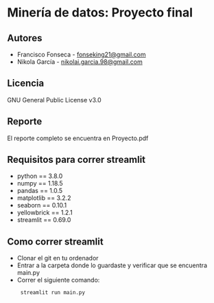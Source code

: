 # Minería de datos: Proyecto final

## Autores
* Francisco Fonseca - fonseking21@gmail.com
* Nikola García - nikolai.garcia.98@gmail.com

## Licencia
GNU General Public License v3.0

## Reporte
El reporte completo se encuentra en Proyecto.pdf

## Requisitos para correr streamlit

* python == 3.8.0
* numpy == 1.18.5
* pandas == 1.0.5
* matplotlib == 3.2.2
* seaborn == 0.10.1
* yellowbrick == 1.2.1
* streamlit == 0.69.0

## Como correr streamlit

* Clonar el git en tu ordenador
* Entrar a la carpeta donde lo guardaste y verificar que se encuentra main.py
* Correr el siguiente comando: <pre><code> streamlit run main.py </code></pre>
